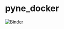 # pyne_docker

[![Binder](https://mybinder.org/badge_logo.svg)](https://mybinder.org/v2/gh/mkarakoc/pyne_docker/master)
